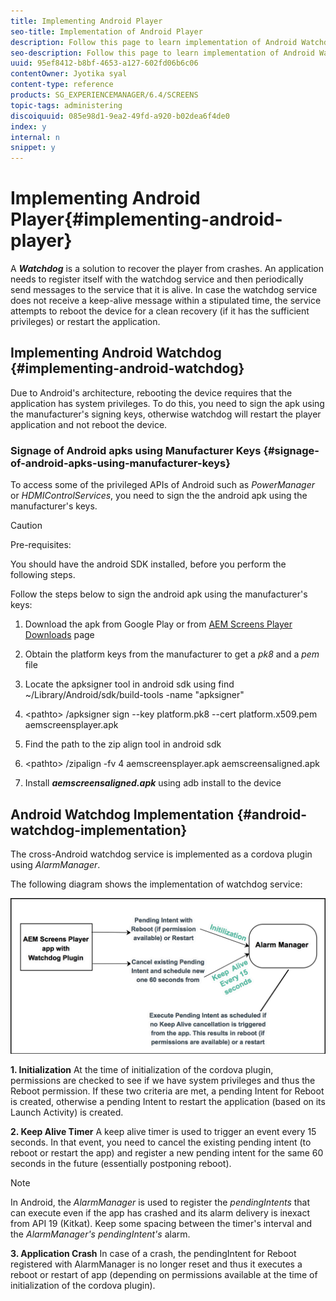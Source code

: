 ```yaml
---
title: Implementing Android Player
seo-title: Implementation of Android Player
description: Follow this page to learn implementation of Android Watchdog, a solution to recover the player from crashes. 
seo-description: Follow this page to learn implementation of Android Watchdog, a solution to recover the player from crashes. 
uuid: 95ef8412-b8bf-4653-a127-602fd06b6c06
contentOwner: Jyotika syal
content-type: reference
products: SG_EXPERIENCEMANAGER/6.4/SCREENS
topic-tags: administering
discoiquuid: 085e98d1-9ea2-49fd-a920-b02dea6f4de0
index: y
internal: n
snippet: y
---
```


# Implementing Android Player{#implementing-android-player}

A ***Watchdog*** is a solution to recover the player from crashes. An application needs to register itself with the watchdog service and then periodically send messages to the service that it is alive. In case the watchdog service does not receive a keep-alive message within a stipulated time, the service attempts to reboot the device for a clean recovery (if it has the sufficient privileges) or restart the application.

## Implementing Android Watchdog {#implementing-android-watchdog}

Due to Android's architecture, rebooting the device requires that the application has system privileges. To do this, you need to sign the apk using the manufacturer's signing keys, otherwise watchdog will restart the player application and not reboot the device.

### Signage of Android apks using Manufacturer Keys {#signage-of-android-apks-using-manufacturer-keys}

To access some of the privileged APIs of Android such as *PowerManager* or *HDMIControlServices*, you need to sign the the android apk using the manufacturer's keys.

>[!CAUTION]
>
>Pre-requisites:
>
>You should have the android SDK installed, before you perform the following steps.

Follow the steps below to sign the android apk using the manufacturer's keys:

1. Download the apk from Google Play or from [AEM Screens Player Downloads](http://download.macromedia.com/screens/) page
1. Obtain the platform keys from the manufacturer to get a *pk8* and a *pem* file

1. Locate the apksigner tool in android sdk using find ~/Library/Android/sdk/build-tools -name "apksigner"
1. &lt;pathto&gt; /apksigner sign --key platform.pk8 --cert platform.x509.pem aemscreensplayer.apk
1. Find the path to the zip align tool in android sdk
1. &lt;pathto&gt; /zipalign -fv 4 aemscreensplayer.apk aemscreensaligned.apk
1. Install ***aemscreensaligned.apk*** using adb install to the device

## Android Watchdog Implementation {#android-watchdog-implementation}

The cross-Android watchdog service is implemented as a cordova plugin using *AlarmManager*.

The following diagram shows the implementation of watchdog service:

![](assets/chlimage_1-80.png)

**1. Initialization** At the time of initialization of the cordova plugin, permissions are checked to see if we have system privileges and thus the Reboot permission. If these two criteria are met, a pending Intent for Reboot is created, otherwise a pending Intent to restart the application (based on its Launch Activity) is created.

**2. Keep Alive Timer** A keep alive timer is used to trigger an event every 15 seconds. In that event, you need to cancel the existing pending intent (to reboot or restart the app) and register a new pending intent for the same 60 seconds in the future (essentially postponing reboot).

>[!NOTE]
>
>In Android, the *AlarmManager* is used to register the *pendingIntents* that can execute even if the app has crashed and its alarm delivery is inexact from API 19 (Kitkat). Keep some spacing between the timer's interval and the *AlarmManager's* *pendingIntent's* alarm.

**3. Application Crash** In case of a crash, the pendingIntent for Reboot registered with AlarmManager is no longer reset and thus it executes a reboot or restart of app (depending on permissions available at the time of initialization of the cordova plugin).
